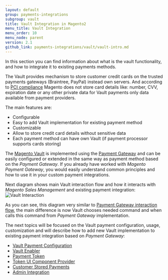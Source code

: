 ```yaml
---
layout: default
group: payments-integrations
subgroup: vault
title: Vault Integration in Magento2
menu_title: Vault Integration
menu_order: 10
menu_node: parent
version: 2.1
github_link: payments-integrations/vault/vault-intro.md
---
```


In this section you can find information about what is the vault functionality, and how to integrate it to existing payments methods.

The Vault provides mechanism to store customer credit cards on the trusted payments gateways (Braintree, PayPal) instead own servers.
And according to [PCI compliance](https://www.pcisecuritystandards.org/) Magento does not store card details like: number,
CVV, expiration date or any other private data for Vault payments only data available from payment providers.

The main features are:

* Configurable
* Easy to add Vault implementation for existing payment method
* Customizable
* Allow to store credit card details without sensitive data
* Each payment method can have own Vault (if payment processor supports cards storing)

The [Magento Vault]({{site.mage2100url}}app/code/Magento/Vault) is implemented using the [Payment Gateway]({{site.gdeurl}}payments-integrations/bk-payments-integrations.html) and
can be easily configured or extended in the same way as payment method based on the _Payment Gateway_.
If you already have worked with _Magento Payment Gateway_, you would easily understand common principles and how to use
it in your custom payment integrations.

Next diagram shows main Vault interaction flow and how it interacts with _Magento Sales Management_ and existing payment integration:
![Vault Interaction]({{site.baseurl}}common/images/payments-integrations/vault_interaction_flow.png)

As you can see, this diagram very similar to [Payment Gateway interaction flow]({{site.gdeurl21}}payment-integrations/payment-gateway/payment-gateway-intro.html), the main difference
is now Vault chooses needed command and when calls this command from _Payment Gateway_ implementation.

The next topics will be focused on the Vault payment configuration, usage, customization and will describe how to add new Vault 
implementation to existing payment integration based on _Payment Gateway_:

 - [Vault Payment Configuration]({{site.gdeurl21}}payments-integrations/vault/configuration.html)
 - [Vault Enabler]({{site.gdeurl21}}payments-integrations/vault/enabler.html)
 - [Payment Token]({{site.gdeurl21}}payments-integrations/vault/payment-token.html)
 - [Token UI Component Provider]({{site.gdeurl21}}payments-integrations/vault/token-ui-component-provider.html)
 - [Customer Stored Payments]({{site.gdeurl21}}payments-integrations/vault/customer-stored-payments.html)
 - [Admin Integration]({{site.gdeurl21}}payments-integrations/vault/admin-integration.html)
